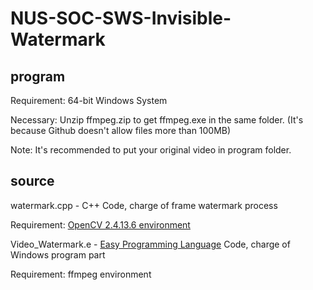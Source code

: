 # NUS-SOC-SWS-Invisible-Watermark
## program

Requirement: 64-bit Windows System

Necessary: Unzip ffmpeg.zip to get ffmpeg.exe in the same folder. (It's because Github doesn't allow files more than 100MB)

Note: It's recommended to put your original video in program folder.

## source
watermark.cpp - C++ Code, charge of frame watermark process

Requirement: [OpenCV 2.4.13.6 environment](https://github.com/opencv/opencv/archive/2.4.13.6.zip)

Video_Watermark.e - [Easy Programming Language](http://www.dywt.com.cn/) Code, charge of Windows program part

Requirement: ffmpeg environment